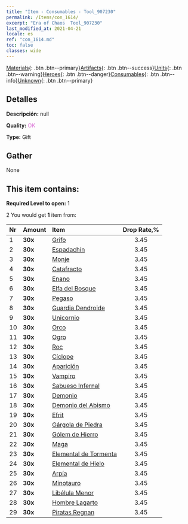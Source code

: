 ```yaml
---
title: "Item - Consumables - Tool_907230"
permalink: /Items/con_1614/
excerpt: "Era of Chaos  Tool_907230"
last_modified_at: 2021-04-21
locale: es
ref: "con_1614.md"
toc: false
classes: wide
---
```

 [Materials](/es/Items/){: .btn .btn--primary}[Artifacts](/es/Items/Artifacts/){: .btn .btn--success}[Units](/es/Items/Units/){: .btn .btn--warning}[Heroes](/es/Items/Heroes/){: .btn .btn--danger}[Consumables](/es/Items/Consumables/){: .btn .btn--info}[Unknown](/es/Items/Unknown/){: .btn .btn--primary}

## Detalles
 **Descripción:** null

 **Quality:** <span style="color: #DA70D6">OK</span>

 **Type:** Gift

## Gather

  None

## This item contains:

 **Required Level to open:** 1

 2 You would get **1** item  from:

  | Nr | Amount |     Item    | Drop Rate,% |
  |:---|:-------|:------------|:---------:|
  | 1 |  **30x** | [Grifo](/es/Items/unt_192/) | 3.45 | 
  | 2 |  **30x** | [Espadachín](/es/Items/unt_193/) | 3.45 | 
  | 3 |  **30x** | [Monje](/es/Items/unt_194/) | 3.45 | 
  | 4 |  **30x** | [Catafracto](/es/Items/unt_195/) | 3.45 | 
  | 5 |  **30x** | [Enano](/es/Items/unt_200/) | 3.45 | 
  | 6 |  **30x** | [Elfa del Bosque](/es/Items/unt_201/) | 3.45 | 
  | 7 |  **30x** | [Pegaso](/es/Items/unt_202/) | 3.45 | 
  | 8 |  **30x** | [Guardia Dendroide](/es/Items/unt_203/) | 3.45 | 
  | 9 |  **30x** | [Unicornio](/es/Items/unt_204/) | 3.45 | 
  | 10 |  **30x** | [Orco](/es/Items/unt_219/) | 3.45 | 
  | 11 |  **30x** | [Ogro](/es/Items/unt_220/) | 3.45 | 
  | 12 |  **30x** | [Roc](/es/Items/unt_221/) | 3.45 | 
  | 13 |  **30x** | [Cíclope](/es/Items/unt_222/) | 3.45 | 
  | 14 |  **30x** | [Aparición](/es/Items/unt_210/) | 3.45 | 
  | 15 |  **30x** | [Vampiro](/es/Items/unt_211/) | 3.45 | 
  | 16 |  **30x** | [Sabueso Infernal](/es/Items/unt_228/) | 3.45 | 
  | 17 |  **30x** | [Demonio](/es/Items/unt_229/) | 3.45 | 
  | 18 |  **30x** | [Demonio del Abismo](/es/Items/unt_230/) | 3.45 | 
  | 19 |  **30x** | [Efrit](/es/Items/unt_231/) | 3.45 | 
  | 20 |  **30x** | [Gárgola de Piedra](/es/Items/unt_236/) | 3.45 | 
  | 21 |  **30x** | [Gólem de Hierro](/es/Items/unt_237/) | 3.45 | 
  | 22 |  **30x** | [Maga](/es/Items/unt_238/) | 3.45 | 
  | 23 |  **30x** | [Elemental de Tormenta](/es/Items/unt_263/) | 3.45 | 
  | 24 |  **30x** | [Elemental de Hielo](/es/Items/unt_264/) | 3.45 | 
  | 25 |  **30x** | [Arpía](/es/Items/unt_245/) | 3.45 | 
  | 26 |  **30x** | [Minotauro](/es/Items/unt_248/) | 3.45 | 
  | 27 |  **30x** | [Libélula Menor](/es/Items/unt_255/) | 3.45 | 
  | 28 |  **30x** | [Hombre Lagarto](/es/Items/unt_254/) | 3.45 | 
  | 29 |  **30x** | [Piratas Regnan](/es/Items/unt_273/) | 3.45 | 
